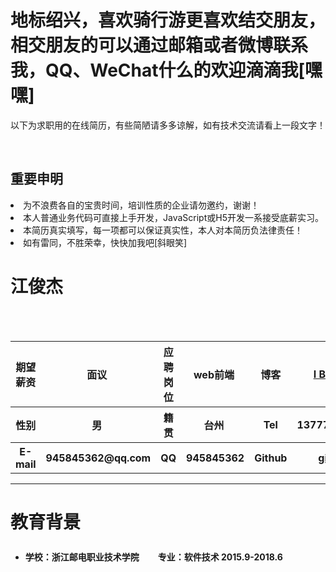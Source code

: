 <h1>地标绍兴，喜欢骑行游更喜欢结交朋友，相交朋友的可以通过邮箱或者微博联系我，QQ、WeChat什么的欢迎滴滴我[嘿嘿]</h1>
<p>以下为求职用的在线简历，有些简陋请多多谅解，如有技术交流请看上一段文字！</p> </br>
<h2>重要申明</h2>
<li>为不浪费各自的宝贵时间，培训性质的企业请勿邀约，谢谢！</li>
<li>本人普通业务代码可直接上手开发，JavaScript或H5开发一系接受底薪实习。</li>
<li>本简历真实填写，每一项都可以保证真实性，本人对本简历负法律责任！</li>
<li>如有雷同，不胜荣幸，快快加我吧[斜眼笑]</li>
<h1>江俊杰</h1>
<table>
    <thead>
        <tr>
        <th align="center"> <strong>期望薪资</strong> </th>
        <th align="center"> 面议 </th>
        <th align="center"> <strong>应聘岗位</strong> </th>
        <th align="center"> web前端 </th>
        <th align="center"> <strong>博客</strong> </th> 
        <th align="center"> <a href="//hyyqcweb.github.io/" >I Believe</a> </th>
        </tr>
    </thead>
    <tbody>
        <tr>
        <th align="center"> <strong>性别</strong> </th>
        <th align="center"> 男 </th>
        <th align="center"> <strong>籍贯</strong> </th>
        <th align="center"> 台州 </th>
        <th align="center"> <strong>Tel</strong> </th>
        <th align="center"> 1377768**** </th>
        </tr>
        <tr>
        <th align="center"> <strong>E-mail</strong> </th> 
        <th align="center"> 945845362@qq.com </th>
        <th align="center"> <strong>QQ</strong> </th> 
        <th align="center"> 945845362 </th>
        <th align="center"> <strong>Github</strong> </th> 
        <th align="center"><a href="//github.com/hyyqcweb" >github</a></th>
        </tr> 
    </tbody>
</table>
<hr>
<h1>教育背景</h1>
<ul>
<li><strong>学校：浙江邮电职业技术学院         专业：软件技术         <img style="max-width:0%;width:24px;height:24px;" src="https://assets-cdn.github.com/images/icons/emoji/unicode/1f552.png" />2015.9-2018.6 <img style="max-width:0%;width:24px;height:24px;" src="https://assets-cdn.github.com/images/icons/emoji/unicode/1f564.png"/></strong></li>
<ul>




